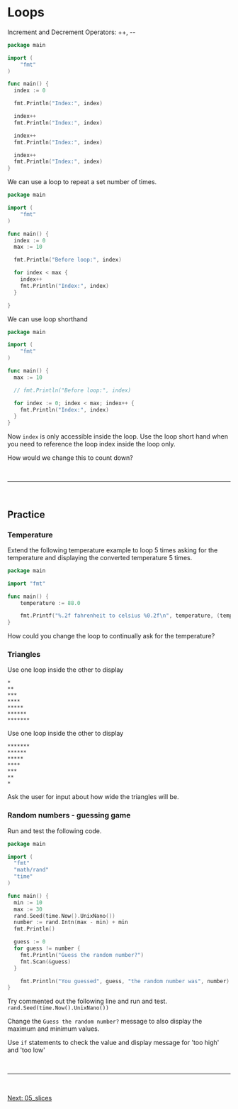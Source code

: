 
# Loops

Increment and Decrement Operators: ++, --


```go
package main

import (
	"fmt"
)

func main() {
  index := 0

  fmt.Println("Index:", index)

  index++
  fmt.Println("Index:", index)

  index++
  fmt.Println("Index:", index)

  index++
  fmt.Println("Index:", index)
}
```

We can use a loop to repeat a set number of times.
```go
package main

import (
	"fmt"
)

func main() {
  index := 0
  max := 10

  fmt.Println("Before loop:", index)

  for index < max {
    index++
    fmt.Println("Index:", index)
  }

}
```

We can use loop shorthand 
```go
package main

import (
	"fmt"
)

func main() {
  max := 10

  // fmt.Println("Before loop:", index)

  for index := 0; index < max; index++ {
    fmt.Println("Index:", index)
  }
}
```

Now `index` is only accessible inside the loop. Use the loop short hand when you need to reference the loop index inside the loop only.

How would we change this to count down?

<br>
<hr>
<br>  

## Practice  

### Temperature
Extend the following temperature example to loop 5 times asking for the temperature and displaying the converted temperature 5 times.

```go
package main

import "fmt"

func main() {
	temperature := 88.0

	fmt.Printf("%.2f fahrenheit to celsius %0.2f\n", temperature, (temperature*9/5)+32)
}
```

How could you change the loop to continually ask for the temperature?


### Triangles  

Use one loop inside the other to display
```
*
**
***
****
*****
******
*******
```

Use one loop inside the other to display
```
*******
******
*****
****
***
**
*
```

Ask the user for input about how wide the triangles will be.



### Random numbers - guessing game
Run and test the following code.
```go
package main

import (
  "fmt"
  "math/rand"
  "time"  
)

func main() {
  min := 10
  max := 30
  rand.Seed(time.Now().UnixNano())
  number := rand.Intn(max - min) + min
  fmt.Println()

  guess := 0
  for guess != number {
    fmt.Println("Guess the random number?")
    fmt.Scan(&guess)
  }

	fmt.Println("You guessed", guess, "the random number was", number)
}
```

Try commented out the following line and run and test.  
`rand.Seed(time.Now().UnixNano())`

Change the `Guess the random number?` message to also display the maximum and minimum values. 

Use `if` statements to check the value and display message for 'too high' and 'too low'




<br />

<hr />

<br />  


[Next: 05_slices](/05_slices.md)

